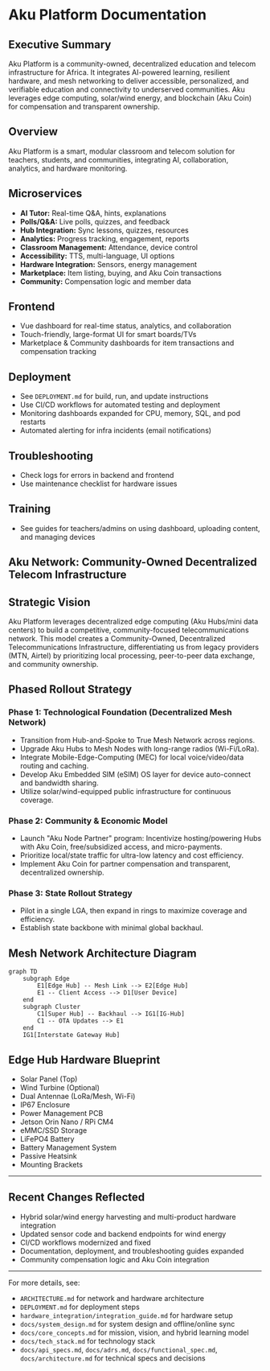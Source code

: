 # Aku Platform Documentation

## Executive Summary

Aku Platform is a community-owned, decentralized education and telecom infrastructure for Africa. It integrates AI-powered learning, resilient hardware, and mesh networking to deliver accessible, personalized, and verifiable education and connectivity to underserved communities. Aku leverages edge computing, solar/wind energy, and blockchain (Aku Coin) for compensation and transparent ownership.

## Overview

Aku Platform is a smart, modular classroom and telecom solution for teachers, students, and communities, integrating AI, collaboration, analytics, and hardware monitoring.

## Microservices

- **AI Tutor:** Real-time Q&A, hints, explanations
- **Polls/Q&A:** Live polls, quizzes, and feedback
- **Hub Integration:** Sync lessons, quizzes, resources
- **Analytics:** Progress tracking, engagement, reports
- **Classroom Management:** Attendance, device control
- **Accessibility:** TTS, multi-language, UI options
- **Hardware Integration:** Sensors, energy management
- **Marketplace:** Item listing, buying, and Aku Coin transactions
- **Community:** Compensation logic and member data

## Frontend

- Vue dashboard for real-time status, analytics, and collaboration
- Touch-friendly, large-format UI for smart boards/TVs
- Marketplace & Community dashboards for item transactions and compensation tracking

## Deployment

- See `DEPLOYMENT.md` for build, run, and update instructions
- Use CI/CD workflows for automated testing and deployment
- Monitoring dashboards expanded for CPU, memory, SQL, and pod restarts
- Automated alerting for infra incidents (email notifications)

## Troubleshooting

- Check logs for errors in backend and frontend
- Use maintenance checklist for hardware issues

## Training

- See guides for teachers/admins on using dashboard, uploading content, and managing devices

## Aku Network: Community-Owned Decentralized Telecom Infrastructure

## Strategic Vision

Aku Platform leverages decentralized edge computing (Aku Hubs/mini data centers) to build a competitive, community-focused telecommunications network. This model creates a Community-Owned, Decentralized Telecommunications Infrastructure, differentiating us from legacy providers (MTN, Airtel) by prioritizing local processing, peer-to-peer data exchange, and community ownership.

## Phased Rollout Strategy

### Phase 1: Technological Foundation (Decentralized Mesh Network)

- Transition from Hub-and-Spoke to True Mesh Network across regions.
- Upgrade Aku Hubs to Mesh Nodes with long-range radios (Wi-Fi/LoRa).
- Integrate Mobile-Edge-Computing (MEC) for local voice/video/data routing and caching.
- Develop Aku Embedded SIM (eSIM) OS layer for device auto-connect and bandwidth sharing.
- Utilize solar/wind-equipped public infrastructure for continuous coverage.

### Phase 2: Community & Economic Model

- Launch "Aku Node Partner" program: Incentivize hosting/powering Hubs with Aku Coin, free/subsidized access, and micro-payments.
- Prioritize local/state traffic for ultra-low latency and cost efficiency.
- Implement Aku Coin for partner compensation and transparent, decentralized ownership.

### Phase 3: State Rollout Strategy

- Pilot in a single LGA, then expand in rings to maximize coverage and efficiency.
- Establish state backbone with minimal global backhaul.

## Mesh Network Architecture Diagram

```mermaid
graph TD
    subgraph Edge
        E1[Edge Hub] -- Mesh Link --> E2[Edge Hub]
        E1 -- Client Access --> D1[User Device]
    end
    subgraph Cluster
        C1[Super Hub] -- Backhaul --> IG1[IG-Hub]
        C1 -- OTA Updates --> E1
    end
    IG1[Interstate Gateway Hub]
```

## Edge Hub Hardware Blueprint

- Solar Panel (Top)
- Wind Turbine (Optional)
- Dual Antennae (LoRa/Mesh, Wi-Fi)
- IP67 Enclosure
- Power Management PCB
- Jetson Orin Nano / RPi CM4
- eMMC/SSD Storage
- LiFePO4 Battery
- Battery Management System
- Passive Heatsink
- Mounting Brackets

---

## Recent Changes Reflected

- Hybrid solar/wind energy harvesting and multi-product hardware integration
- Updated sensor code and backend endpoints for wind energy
- CI/CD workflows modernized and fixed
- Documentation, deployment, and troubleshooting guides expanded
- Community compensation logic and Aku Coin integration

---

For more details, see:

- `ARCHITECTURE.md` for network and hardware architecture
- `DEPLOYMENT.md` for deployment steps
- `hardware_integration/integration_guide.md` for hardware setup
- `docs/system_design.md` for system design and offline/online sync
- `docs/core_concepts.md` for mission, vision, and hybrid learning model
- `docs/tech_stack.md` for technology stack
- `docs/api_specs.md`, `docs/adrs.md`, `docs/functional_spec.md`, `docs/architecture.md` for technical specs and decisions
